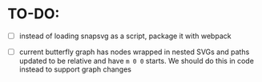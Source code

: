 # TO-DO:

- [ ] instead of loading snapsvg as a script, package it with webpack
- [ ] current butterfly graph has nodes wrapped in nested SVGs and 
      paths updated to be relative and have `m 0 0` starts. We should 
      do this in code instead to support graph changes

